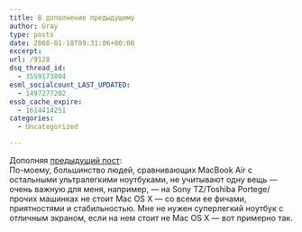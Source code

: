 ```yaml
---
title: В дополнение предыдущему
author: Gray
type: posts
date: 2008-01-18T09:31:06+00:00
excerpt:
url: /9128
dsq_thread_id:
  - 3559173804
esml_socialcount_LAST_UPDATED:
  - 1497277202
essb_cache_expire:
  - 1614414251
categories:
  - Uncategorized

---
```








Дополняя <a href="http://www.searchengines.ru/blog/archives/009127.html" target="_blank">предыдущий пост</a>:  
По-моему, большинство людей, сравнивающих MacBook Air с остальными ультралегкими ноутбуками, не учитывают одну вещь &#8212; очень важную для меня, например, &#8212; на Sony TZ/Toshiba Portege/прочих машинках не стоит Mac OS X &#8212; со всеми ее фичами, приятностями и стабильностью. Мне не нужен суперлегкий ноутбук с отличным экраном, если на нем стоит не Mac OS X &#8212; вот примерно так.